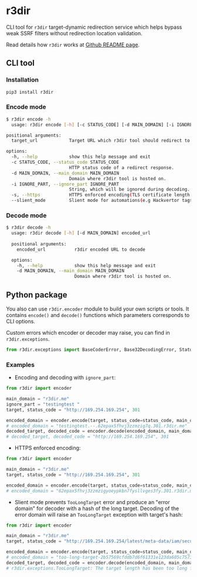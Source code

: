 # r3dir 
CLI tool for `r3dir` target-dynamic redirection service which helps bypass weak SSRF filters without redirection location validation.

Read details how `r3dir` works at [Github README page](https://github.com/Horlad/r3dir).

## CLI tool

### Installation
```bash
pip3 install r3dir
```

### Encode mode 
```bash
$ r3dir encode -h
  usage: r3dir encode [-h] [-c STATUS_CODE] [-d MAIN_DOMAIN] [-i IGNORE_PART | -s] [--slient_mode] target_url

positional arguments:
  target_url            Target URL which r3dir tool should redirect to.

options:
  -h, --help            show this help message and exit
  -c STATUS_CODE, --status_code STATUS_CODE
                        HTTP status code of a redirect response.
  -d MAIN_DOMAIN, --main_domain MAIN_DOMAIN
                        Domain where r3dir tool is hosted on.
  -i IGNORE_PART, --ignore_part IGNORE_PART
                        String, which will be ignored during decoding. Used to bypass weak REGEXs.
  -s, --https           HTTPS enforced encoding(TLS certificate length limitation)
  --slient_mode         Slient mode for automations(e.g Hackvertor tags)
```

### Decode mode 
```bash
$ r3dir decode -h
  usage: r3dir decode [-h] [-d MAIN_DOMAIN] encoded_url
  
  positional arguments:
    encoded_url           r3dir encoded URL to decode

  options:
    -h, --help            show this help message and exit
    -d MAIN_DOMAIN, --main_domain MAIN_DOMAIN
                          Domain where r3dir tool is hosted on.
```

## Python package 

You also can use `r3dir.encoder` module to build your own scripts or tools. It contains `encode()` and `decode()` functions which parameters corresponds to CLI options.

Custom errors which encoder or decoder may raise, you can find in `r3dir.exceptions`.
```python
from r3dir.exceptions import BaseCoderError, Base32DecodingError, StatusCodeNotInRangeError, WrongEncodedURLFormat, TooLongTarget
```

### Examples

- Encoding and decoding with `ignore_part`:

```python
from r3dir import encoder

main_domain = "r3dir.me"
ignore_part = "testingtest "
target, status_code = "http://169.254.169.254", 301

encoded_domain = encoder.encode(target, status_code=status_code, main_domain=main_domain, ignore_part=ignore_part)
# encoded_domain = "testingtest.--.62epax5fhvj3zzmzig7q.301.r3dir.me"
decoded_target, decoded_code = encoder.decode(encoded_domain, main_domain=main_domain)
# decoded_target, decoded_code = "http://169.254.169.254", 301
```

- HTTPS enforced encoding:

```python
from r3dir import encoder

main_domain = "r3dir.me"
target, status_code = "http://169.254.169.254", 301

encoded_domain = encoder.encode(target, status_code=status_code, main_domain=main_domain, http_enforced=true)
# encoded_domain = "62epax5fhvj3zzmzigyoeypkbn7fysllvges3fy.301.r3dir.me"
```

- Slient mode prevents `TooLongTarget` error and produce an "error domain" for decoder with a hash of the long target. Decoding of the error domain will raise an `TooLongTarget` exception with target's hash:

```python
from r3dir import encoder

main_domain = "r3dir.me"
target, status_code = "http://169.254.169.254/latest/meta-data/iam/security-credentials/some_role", 301

encoded_domain = encoder.encode(target, status_code=status_code, main_domain=main_domain, http_enforced=true, slient_mode=True)
# encoded_domain = "too-long-target-2b57569cfddb7d6f61331e123da605c7573521c9.301.r3dir.me"
decoded_target, decoded_code = encoder.decode(encoded_domain, main_domain=main_domain)
# r3dir.exceptions.TooLongTarget: The target length has been too long for encoder. Target's SHA-1: 2b57569cfddb7d6f61331e123da605c7573521c9
```

